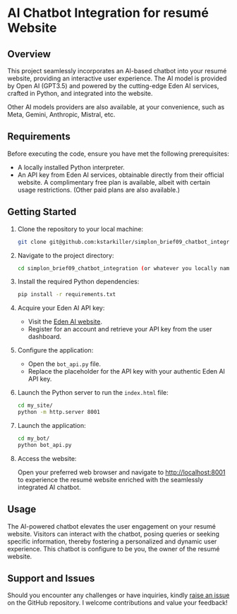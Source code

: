 # AI Chatbot Integration for resumé Website

## Overview

This project seamlessly incorporates an AI-based chatbot into your resumé website, providing an interactive user experience. The AI model is provided by Open AI (GPT3.5) and powered by the cutting-edge Eden AI services, crafted in Python, and integrated into the website.

Other AI models providers are also available, at your convenience, such as Meta, Gemini, Anthropic, Mistral, etc.

## Requirements

Before executing the code, ensure you have met the following prerequisites:

- A locally installed Python interpreter.
- An API key from Eden AI services, obtainable directly from their official website. A complimentary free plan is available, albeit with certain usage restrictions. (Other paid plans are also available.)

## Getting Started

1. Clone the repository to your local machine:

    ```bash
    git clone git@github.com:kstarkiller/simplon_brief09_chatbot_integration.git
    ```

2. Navigate to the project directory:

    ```bash
    cd simplon_brief09_chatbot_integration (or whatever you locally named this project)
    ```

3. Install the required Python dependencies:

    ```bash
    pip install -r requirements.txt
    ```

4. Acquire your Eden AI API key:

    - Visit the [Eden AI website](https://edenai.io/).
    - Register for an account and retrieve your API key from the user dashboard.

5. Configure the application:

    - Open the `bot_api.py` file.
    - Replace the placeholder for the API key with your authentic Eden AI API key.

6. Launch the Python server to run the `index.html` file:
    ```bash
    cd my_site/
    python -m http.server 8001
    ```
    
7. Launch the application:

    ```bash
    cd my_bot/
    python bot_api.py
    ```

8. Access the website:

    Open your preferred web browser and navigate to [http://localhost:8001](http://localhost:8001) to experience the resumé website enriched with the seamlessly integrated AI chatbot.

## Usage

The AI-powered chatbot elevates the user engagement on your resumé website. Visitors can interact with the chatbot, posing queries or seeking specific information, thereby fostering a personalized and dynamic user experience.
This chatbot is configure to be you, the owner of the resumé website.

## Support and Issues

Should you encounter any challenges or have inquiries, kindly [raise an issue](https://github.com/kstarkiller/simplon_brief09_chatbot_integration/issues) on the GitHub repository. I welcome contributions and value your feedback!

